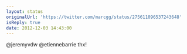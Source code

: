 ```yaml
---
layout: status
originalUrl: 'https://twitter.com/marcgg/status/275611096537243648'
isReply: true
date: 2012-12-03 14:43:00
---
```


@jeremyvdw @etiennebarrie thx!
